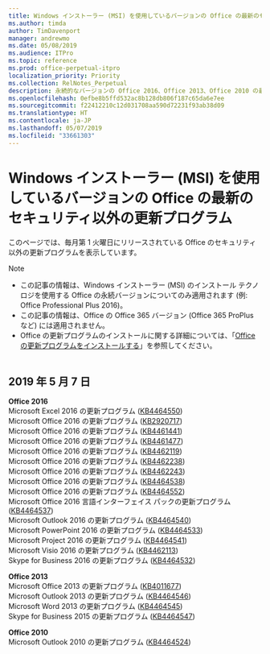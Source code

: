```yaml
---
title: Windows インストーラー (MSI) を使用しているバージョンの Office の最新のセキュリティ以外の更新プログラム
ms.author: timda
author: TimDavenport
manager: andrewmo
ms.date: 05/08/2019
ms.audience: ITPro
ms.topic: reference
ms.prod: office-perpetual-itpro
localization_priority: Priority
ms.collection: RelNotes_Perpetual
description: 永続的なバージョンの Office 2016、Office 2013、Office 2010 の最新のセキュリティ以外の更新プログラム情報へのリンクを IT 技術者に提供します
ms.openlocfilehash: 0efbe8b5ffd532ac8b128db806f187c65da6e7ee
ms.sourcegitcommit: f22412210c12d031708aa590d72231f93ab38d09
ms.translationtype: HT
ms.contentlocale: ja-JP
ms.lasthandoff: 05/07/2019
ms.locfileid: "33661303"
---
```

# <a name="latest-non-security-updates-for-versions-of-office-that-use-windows-installer-msi"></a>Windows インストーラー (MSI) を使用しているバージョンの Office の最新のセキュリティ以外の更新プログラム

このページでは、毎月第 1 火曜日にリリースされている Office のセキュリティ以外の更新プログラムを表示しています。

> [!NOTE]
> - この記事の情報は、Windows インストーラー (MSI) のインストール テクノロジを使用する Office の永続バージョンについてのみ適用されます (例: Office Professional Plus 2016)。
> - この記事の情報は、Office の Office 365 バージョン (Office 365 ProPlus など) には適用されません。
> - Office の更新プログラムのインストールに関する詳細については、「[Office の更新プログラムをインストールする](https://support.office.com/article/2ab296f3-7f03-43a2-8e50-46de917611c5)」を参照してください。
<br/><br/>

## <a name="may-7-2019"></a>2019 年 5 月 7 日

**Office 2016**<br/>
Microsoft Excel 2016 の更新プログラム ([KB4464550](https://support.microsoft.com/help/4464550))<br/>
Microsoft Office 2016 の更新プログラム ([KB2920717](https://support.microsoft.com/help/2920717))<br/>
Microsoft Office 2016 の更新プログラム ([KB4461441](https://support.microsoft.com/help/4461441))<br/>
Microsoft Office 2016 の更新プログラム ([KB4461477](https://support.microsoft.com/help/4461477))<br/>
Microsoft Office 2016 の更新プログラム ([KB4462119](https://support.microsoft.com/help/4462119))<br/>
Microsoft Office 2016 の更新プログラム ([KB4462238](https://support.microsoft.com/help/4462238))<br/>
Microsoft Office 2016 の更新プログラム ([KB4462243](https://support.microsoft.com/help/4462243))<br/>
Microsoft Office 2016 の更新プログラム ([KB4464538](https://support.microsoft.com/help/4464538))<br/>
Microsoft Office 2016 の更新プログラム ([KB4464552](https://support.microsoft.com/help/4464552))<br/>
Microsoft Office 2016 言語インターフェイス パックの更新プログラム ([KB4464537](https://support.microsoft.com/help/4464537))<br/>
Microsoft Outlook 2016 の更新プログラム ([KB4464540](https://support.microsoft.com/help/4464540))<br/>
Microsoft PowerPoint 2016 の更新プログラム ([KB4464533](https://support.microsoft.com/help/4464533))<br/>
Microsoft Project 2016 の更新プログラム ([KB4464541](https://support.microsoft.com/help/4464541))<br/>
Microsoft Visio 2016 の更新プログラム ([KB4462113](https://support.microsoft.com/help/4462113))<br/>
Skype for Business 2016 の更新プログラム ([KB4464532](https://support.microsoft.com/help/4464532))<br/>

**Office 2013**<br/>
Microsoft Office 2013 の更新プログラム ([KB4011677](https://support.microsoft.com/help/4011677))<br/>
Microsoft Outlook 2013 の更新プログラム ([KB4464546](https://support.microsoft.com/help/4464546))<br/>
Microsoft Word 2013 の更新プログラム ([KB4464545](https://support.microsoft.com/help/4464545))<br/>
Skype for Business 2015 の更新プログラム ([KB4464547](https://support.microsoft.com/help/4464547))<br/>

**Office 2010**<br/>
Microsoft Outlook 2010 の更新プログラム ([KB4464524](https://support.microsoft.com/help/4464524))